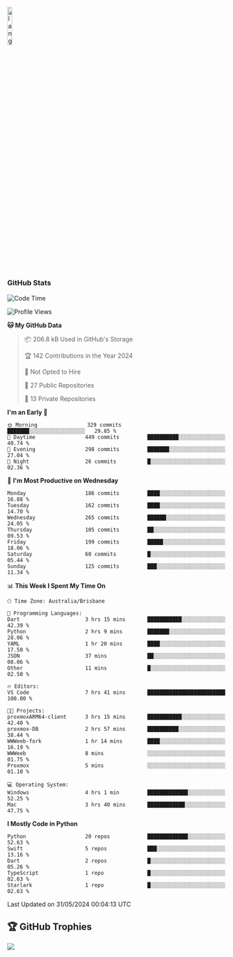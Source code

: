 <p align="left"><img width=15%" src="https://github.com/alansmathew/alansmathew/raw/master/lang.gif" alt="lang image here" /></p>

# <h3 align="left">GitHub Stats</h3>

<!--START_SECTION:waka-->
![Code Time](http://img.shields.io/badge/Code%20Time-404%20hrs%2055%20mins-blue)

![Profile Views](http://img.shields.io/badge/Profile%20Views-1-blue)

**🐱 My GitHub Data** 

> 📦 206.8 kB Used in GitHub's Storage 
 > 
> 🏆 142 Contributions in the Year 2024
 > 
> 🚫 Not Opted to Hire
 > 
> 📜 27 Public Repositories 
 > 
> 🔑 13 Private Repositories 
 > 
**I'm an Early 🐤** 

```text
🌞 Morning                329 commits         ███████░░░░░░░░░░░░░░░░░░   29.85 % 
🌆 Daytime                449 commits         ██████████░░░░░░░░░░░░░░░   40.74 % 
🌃 Evening                298 commits         ███████░░░░░░░░░░░░░░░░░░   27.04 % 
🌙 Night                  26 commits          █░░░░░░░░░░░░░░░░░░░░░░░░   02.36 % 
```
📅 **I'm Most Productive on Wednesday** 

```text
Monday                   186 commits         ████░░░░░░░░░░░░░░░░░░░░░   16.88 % 
Tuesday                  162 commits         ████░░░░░░░░░░░░░░░░░░░░░   14.70 % 
Wednesday                265 commits         ██████░░░░░░░░░░░░░░░░░░░   24.05 % 
Thursday                 105 commits         ██░░░░░░░░░░░░░░░░░░░░░░░   09.53 % 
Friday                   199 commits         █████░░░░░░░░░░░░░░░░░░░░   18.06 % 
Saturday                 60 commits          █░░░░░░░░░░░░░░░░░░░░░░░░   05.44 % 
Sunday                   125 commits         ███░░░░░░░░░░░░░░░░░░░░░░   11.34 % 
```


📊 **This Week I Spent My Time On** 

```text
🕑︎ Time Zone: Australia/Brisbane

💬 Programming Languages: 
Dart                     3 hrs 15 mins       ███████████░░░░░░░░░░░░░░   42.39 % 
Python                   2 hrs 9 mins        ███████░░░░░░░░░░░░░░░░░░   28.06 % 
YAML                     1 hr 20 mins        ████░░░░░░░░░░░░░░░░░░░░░   17.50 % 
JSON                     37 mins             ██░░░░░░░░░░░░░░░░░░░░░░░   08.06 % 
Other                    11 mins             █░░░░░░░░░░░░░░░░░░░░░░░░   02.50 % 

🔥 Editors: 
VS Code                  7 hrs 41 mins       █████████████████████████   100.00 % 

🐱‍💻 Projects: 
proxmoxARM64-client      3 hrs 15 mins       ███████████░░░░░░░░░░░░░░   42.40 % 
proxmox-DB               2 hrs 57 mins       ██████████░░░░░░░░░░░░░░░   38.44 % 
WWWeeb-fork              1 hr 14 mins        ████░░░░░░░░░░░░░░░░░░░░░   16.19 % 
WWWeeb                   8 mins              ░░░░░░░░░░░░░░░░░░░░░░░░░   01.75 % 
Proxmox                  5 mins              ░░░░░░░░░░░░░░░░░░░░░░░░░   01.10 % 

💻 Operating System: 
Windows                  4 hrs 1 min         █████████████░░░░░░░░░░░░   52.25 % 
Mac                      3 hrs 40 mins       ████████████░░░░░░░░░░░░░   47.75 % 
```

**I Mostly Code in Python** 

```text
Python                   20 repos            █████████████░░░░░░░░░░░░   52.63 % 
Swift                    5 repos             ███░░░░░░░░░░░░░░░░░░░░░░   13.16 % 
Dart                     2 repos             █░░░░░░░░░░░░░░░░░░░░░░░░   05.26 % 
TypeScript               1 repo              █░░░░░░░░░░░░░░░░░░░░░░░░   02.63 % 
Starlark                 1 repo              █░░░░░░░░░░░░░░░░░░░░░░░░   02.63 % 
```




 Last Updated on 31/05/2024 00:04:13 UTC
<!--END_SECTION:waka-->

## 🏆 GitHub Trophies

![](https://github-profile-trophy.vercel.app/?username=samh06&theme=discord&no-frame=true&no-bg=false&margin-w=4)
